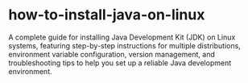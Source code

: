 # how-to-install-java-on-linux
A complete guide for installing Java Development Kit (JDK) on Linux systems, featuring step-by-step instructions for multiple distributions, environment variable configuration, version management, and troubleshooting tips to help you set up a reliable Java development environment.
